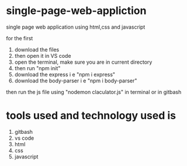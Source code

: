 
# single-page-web-appliction
single page web application using html,css and javascript


for the first
1. download the files 
2. then open it in VS code
3. open the terminal, make sure you are in current directory
4. then run "npm init" 
5. download the express i e "npm i express"
6. download the body-parser i e "npm i body-parser"

then run the js file using "nodemon claculator.js" in terminal or in gitbash

# tools used and technology used is
1. gitbash
2. vs code
3. html
4. css
5. javascript
